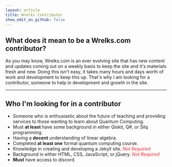```yaml
---
layout: article
title: Wrelks Contributor 
show_edit_on_github: false
---
```



## What does it mean to be a Wrelks.com contributor?

As you may know, Wrelks.com is an ever evolving site that has new content and updates coming out on a weekly basis to keep the site and it's materials fresh and new. Doing this isn't easy, it takes many hours and days worth of work and development to keep this up. That's why I am looking for a contributor, someone to help in development and growth in the site. 

***

## Who I'm looking for in a contributor 

- Someone who is enthusiastic about the future of teaching and providing services to those wanting to learn about Quantum Computing.
- Must **at least** have some background in either Qiskit, Q#, or Silq programming.
- Having a **decent** understanding of linear algebra.
- Completed **at least one** formal quantum computing course.
- Knowledge in creating and developing a Jekyll site. <red>*Not Required*</red>
- Background in either HTML, CSS, JavaScript, or jQuery. <red>*Not Required*</red>
- **Must** have access to discord.

<style>
green {
    color: #52c41a;
}
orange {
    color: #fa8c16;
}
red {
    color: #f5222d;
}
</style>